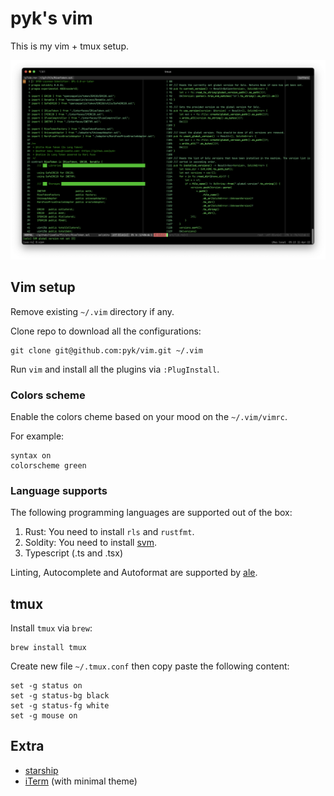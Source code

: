 # pyk's vim

This is my vim + tmux setup.

![vim setup](./vim.png)

## Vim setup

Remove existing `~/.vim` directory if any.

Clone repo to download all the configurations:

    git clone git@github.com:pyk/vim.git ~/.vim

Run `vim` and install all the plugins via `:PlugInstall`.


### Colors scheme

Enable the colors cheme based on your mood on the `~/.vim/vimrc`.

For example:

    syntax on
    colorscheme green

### Language supports

The following programming languages are supported out of the box:

1. Rust: You need to install `rls` and `rustfmt`.
2. Soldity: You need to install [svm](https://github.com/roynalnaruto/svm-rs).
3. Typescript (.ts and .tsx)

Linting, Autocomplete and Autoformat are supported by [ale](https://github.com/dense-analysis/ale).


## tmux

Install `tmux` via `brew`:

    brew install tmux

Create new file `~/.tmux.conf` then copy paste the following content:

    set -g status on
    set -g status-bg black
    set -g status-fg white
    set -g mouse on

## Extra

- [starship](https://starship.rs/)
- [iTerm](https://iterm2.com/documentation/2.1/index.html) (with minimal theme)
